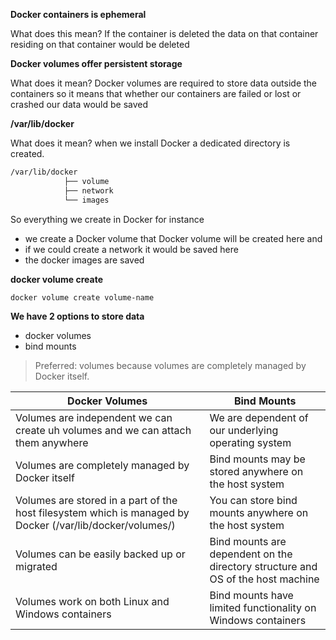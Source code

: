 
**Docker containers is ephemeral**

What does this mean? If the container is deleted the data on that container residing on that container would be deleted


**Docker volumes offer persistent storage** 

What does it mean? Docker volumes are required to store data outside the containers so it means that whether our containers are failed or lost or crashed our data would be saved


**/var/lib/docker**

What does it mean? when we install Docker a dedicated directory is created.


```bash
/var/lib/docker
            ├── volume
            ├── network
            └── images
```
  

So everything we create in Docker for instance 
- we create a Docker volume that Docker volume will be created here and 
- if we could create a network it would be saved here 
- the docker images are saved


**docker volume create**
```bash
docker volume create volume-name
```

**We have 2 options to store data**

- docker volumes
- bind mounts



> Preferred: volumes because volumes are completely managed by Docker itself. 


|Docker Volumes|Bind Mounts|
|---|---|
|Volumes are independent we can create uh volumes and we can attach them anywhere|We are dependent of our underlying operating system|
|Volumes are completely managed by Docker itself|Bind mounts may be stored anywhere on the host system|
|Volumes are stored in a part of the host filesystem which is managed by Docker (/var/lib/docker/volumes/)|You can store bind mounts anywhere on the host system|
|Volumes can be easily backed up or migrated|Bind mounts are dependent on the directory structure and OS of the host machine|
|Volumes work on both Linux and Windows containers|Bind mounts have limited functionality on Windows containers|

